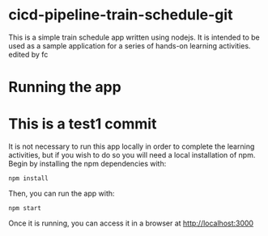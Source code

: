 # cicd-pipeline-train-schedule-git

This is a simple train schedule app written using nodejs. It is intended to be used as a sample application for a series of hands-on learning activities.
edited by fc

# Running the app
# This is a test1 commit
It is not necessary to run this app locally in order to complete the learning activities, but if you wish to do so you will need a local installation of npm. Begin by installing the npm dependencies with:

    npm install

Then, you can run the app with:

    npm start

Once it is running, you can access it in a browser at [http://localhost:3000](http://localhost:3000)
